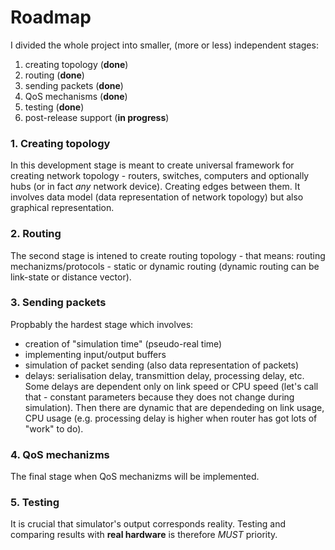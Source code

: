 # Roadmap #

I divided the whole project into smaller, (more or less) independent stages:
  1. creating topology (**done**)
  1. routing (**done**)
  1. sending packets (**done**)
  1. QoS mechanisms (**done**)
  1. testing (**done**)
  1. post-release support (**in progress**)

### 1. Creating topology ###
In this development stage is meant to create universal framework for creating network topology - routers, switches, computers and optionally hubs (or in fact _any_ network device). Creating edges between them. It involves data model (data representation of network topology) but also graphical representation.

### 2. Routing ###
The second stage is intened to create routing topology - that means: routing mechanizms/protocols - static or dynamic routing (dynamic routing can be link-state or distance vector).

### 3. Sending packets ###
Propbably the hardest stage which involves:
  * creation of "simulation time" (pseudo-real time)
  * implementing input/output buffers
  * simulation of packet sending (also data representation of packets)
  * delays: serialisation delay, transmittion delay, processing delay, etc. Some delays are dependent only on link speed or CPU speed (let's call that - constant parameters because they does not change during simulation). Then there are dynamic that are dependeding on link usage, CPU usage (e.g. processing delay is higher when router has got lots of "work" to do).

### 4. QoS mechanizms ###
The final stage when QoS mechanizms will be implemented.

### 5. Testing ###
It is crucial that simulator's output corresponds reality. Testing and comparing results with **real hardware** is therefore _MUST_ priority.